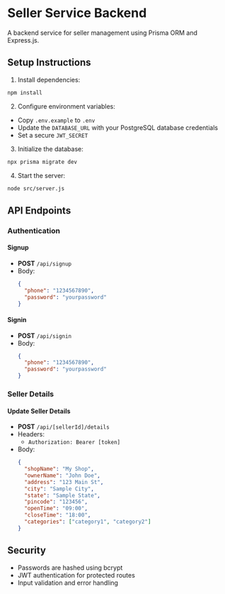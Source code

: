 # Seller Service Backend

A backend service for seller management using Prisma ORM and Express.js.

## Setup Instructions

1. Install dependencies:

```bash
npm install
```

2. Configure environment variables:

- Copy `.env.example` to `.env`
- Update the `DATABASE_URL` with your PostgreSQL database credentials
- Set a secure `JWT_SECRET`

3. Initialize the database:

```bash
npx prisma migrate dev
```

4. Start the server:

```bash
node src/server.js
```

## API Endpoints

### Authentication

#### Signup

- **POST** `/api/signup`
- Body:
  ```json
  {
    "phone": "1234567890",
    "password": "yourpassword"
  }
  ```

#### Signin

- **POST** `/api/signin`
- Body:
  ```json
  {
    "phone": "1234567890",
    "password": "yourpassword"
  }
  ```

### Seller Details

#### Update Seller Details

- **POST** `/api/[sellerId]/details`
- Headers:
  - `Authorization: Bearer [token]`
- Body:
  ```json
  {
    "shopName": "My Shop",
    "ownerName": "John Doe",
    "address": "123 Main St",
    "city": "Sample City",
    "state": "Sample State",
    "pincode": "123456",
    "openTime": "09:00",
    "closeTime": "18:00",
    "categories": ["category1", "category2"]
  }
  ```

## Security

- Passwords are hashed using bcrypt
- JWT authentication for protected routes
- Input validation and error handling
